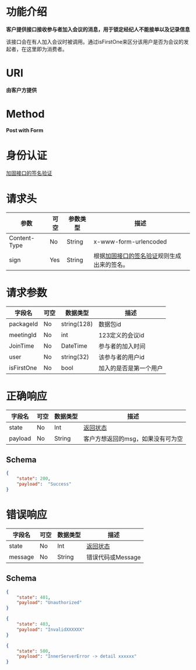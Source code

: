 # 功能介绍

**客户提供接口接收参与者加入会议的消息，用于锁定经纪人不能接单以及记录信息**

该接口会在有人加入会议时被调用。通过isFirstOne来区分该用户是否为会议的发起者，在这里即为消费者。

# URI

**由客户方提供**


# Method

**Post with Form**


# 身份认证

[加固接口的签名验证](../Agreement/StongValidation.md)


# 请求头

| 参数         | 可空 | 参数类型 | 描述                                                         |
| ------------ | ---- | -------- | ------------------------------------------------------------ |
| Content-Type | No   | String   | x-www-form-urlencoded                                        |
| sign         | Yes  | String   | 根据[加固接口的签名验证](../Agreement/StongValidation.md)规则生成出来的签名。 |


# 请求参数

| 字段名     | 可空 | 数据类型    | 描述                   |
| ---------- | ---- | ----------- | ---------------------- |
| packageId  | No   | string(128) | 数据包id               |
| meetingId  | No   | int         | 123定义的会议id        |
| JoinTime   | No   | DateTime    | 参与者的加入时间       |
| user       | No   | string(32)  | 该参与者的用户id       |
| isFirstOne | No   | bool        | 加入的是否是第一个用户 |


# 正确响应

| 字段名  | 可空 | 数据类型 | 描述                                         |
| ------- | ---- | -------- | -------------------------------------------- |
| state   | No   | Int      | [返回状态](../Agreement/APIResponseState.md) |
| payload | No   | String   | 客户方想返回的msg，如果没有可为空            |

## Schema

```json
{
    "state": 200,
    "payload":  "Success"
}
```

# 错误响应

| 字段名  | 可空 | 数据类型 | 描述                                         |
| ------- | ---- | -------- | -------------------------------------------- |
| state   | No   | Int      | [返回状态](../Agreement/APIResponseState.md) |
| message | No   | String   | 错误代码或Message                            |

## Schema 

``` json
{
    "state": 401,
    "payload": "Unauthorized"
}
```

``` json
{
    "state": 403,
    "payload": "InvalidXXXXXX"
}
```

``` json
{
    "state": 500,
    "payload": "InnerServerError -> detail xxxxxx"
}
```